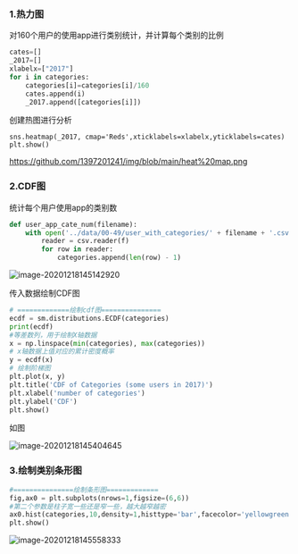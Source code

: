 ### 1.热力图

对160个用户的使用app进行类别统计，并计算每个类别的比例

```python
cates=[]
_2017=[]
xlabelx=["2017"]
for i in categories:
    categories[i]=categories[i]/160
    cates.append(i)
    _2017.append([categories[i]])
```

创建热图进行分析

```
sns.heatmap(_2017, cmap='Reds',xticklabels=xlabelx,yticklabels=cates)
plt.show()
```

https://github.com/1397201241/img/blob/main/heat%20map.png

### 2.CDF图

统计每个用户使用app的类别数

```python
def user_app_cate_num(filename):
    with open('../data/00-49/user_with_categories/' + filename + '.csv', 'r') as f:
        reader = csv.reader(f)
        for row in reader:
            categories.append(len(row) - 1)
```

![image-20201218145142920](C:\Users\okey_upppp\AppData\Roaming\Typora\typora-user-images\image-20201218145142920.png)

传入数据绘制CDF图

```python
# =============绘制cdf图===============
ecdf = sm.distributions.ECDF(categories)
print(ecdf)
#等差数列，用于绘制X轴数据
x = np.linspace(min(categories), max(categories))
# x轴数据上值对应的累计密度概率
y = ecdf(x)
# 绘制阶梯图
plt.plot(x, y)
plt.title('CDF of Categories (some users in 2017)')
plt.xlabel('number of categories')
plt.ylabel('CDF')
plt.show()
```

如图

![image-20201218145404645](C:\Users\okey_upppp\AppData\Roaming\Typora\typora-user-images\image-20201218145404645.png)

### 3.绘制类别条形图

```python
#===============绘制条形图=============
fig,ax0 = plt.subplots(nrows=1,figsize=(6,6))
#第二个参数是柱子宽一些还是窄一些，越大越窄越密
ax0.hist(categories,10,density=1,histtype='bar',facecolor='yellowgreen',alpha=0.75)
plt.show()
```

![image-20201218145558333](C:\Users\okey_upppp\AppData\Roaming\Typora\typora-user-images\image-20201218145558333.png)



